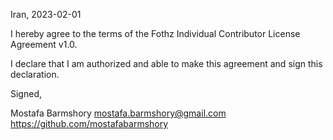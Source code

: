 Iran, 2023-02-01

I hereby agree to the terms of the Fothz Individual Contributor License
Agreement v1.0.

I declare that I am authorized and able to make this agreement and sign this
declaration.

Signed,

Mostafa Barmshory mostafa.barmshory@gmail.com https://github.com/mostafabarmshory
